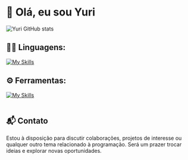 # 👋 Olá, eu sou Yuri

![Yuri GitHub stats](https://github-readme-stats.vercel.app/api?username=yurimaturana&show_icons=true&theme=dracula)

## 👨‍💻 Linguagens: 
[![My Skills](https://skillicons.dev/icons?i=html,css,js,ts,prisma,vite,nodejs,react,solidjs,svelte,lua,mongo,mysql,python,golang,postgres,bun,tailwind,c,java)](https://skillicons.dev)

## ⚙️ Ferramentas:
[![My Skills](https://skillicons.dev/icons?i=git,github,vscode,visualstudio,figma,discord,photoshop)](https://skillicons.dev)<br><br>

## 📬 Contato
Estou à disposição para discutir colaborações, projetos de interesse ou qualquer outro tema relacionado à programação. Será um prazer trocar ideias e explorar novas oportunidades. 
